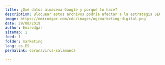 ```yaml
---
title: ¿Qué datos almacena Google y porqué lo hace?
description: Bloquear estos archivos podría afectar a la estrategia SEO. Aprende cómo hacerlo de forma correcta
image: https://emirodgar.com/cdn/images/og/marketing-digital.png
date: 29/08/2019
author: Emirodgar
sitemap: 1
feed: 1
folder: marketing
lang: es_ES
permalink: coronavirus-salamanca

---
```

<!--stackedit_data:
eyJoaXN0b3J5IjpbLTQxMDg3NzA2OV19
-->